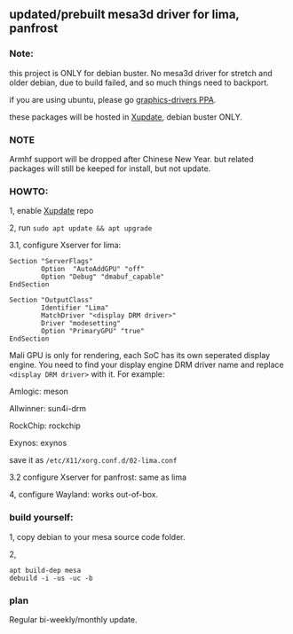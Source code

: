 ## updated/prebuilt mesa3d driver for lima, panfrost

### Note:

this project is ONLY for debian buster. No mesa3d driver for stretch and older debian, due to build failed, and so much things need to backport.

if you are using ubuntu, please go [graphics-drivers PPA](https://launchpad.net/~oibaf/+archive/ubuntu/graphics-drivers).

these packages will be hosted in [Xupdate](http://49.234.128.57:8080/), debian buster ONLY.

### NOTE

Armhf support will be dropped after Chinese New Year. but related packages will still be keeped for install, but not update.


### HOWTO:

1, enable [Xupdate](https://forum.armbian.com/topic/13409-announcement-xupdate-for-debian-is-created-updated-mesa-for-mali-gpus/) repo

2, run `sudo apt update && apt upgrade`

3.1, configure Xserver for lima:

```
Section "ServerFlags"
        Option  "AutoAddGPU" "off"
        Option "Debug" "dmabuf_capable"
EndSection

Section "OutputClass"
        Identifier "Lima"
        MatchDriver "<display DRM driver>"
        Driver "modesetting"
        Option "PrimaryGPU" "true"
EndSection
```

Mali GPU is only for rendering, each SoC has its own seperated display engine. You need to find your display engine DRM driver name and replace `<display DRM driver>` with it. For example:

Amlogic: meson

Allwinner: sun4i-drm

RockChip: rockchip

Exynos: exynos

save it as `/etc/X11/xorg.conf.d/02-lima.conf`

3.2 configure Xserver for panfrost: same as lima

4, configure Wayland: works out-of-box.

### build yourself:

1, copy debian to your mesa source code folder.

2,

```
apt build-dep mesa
debuild -i -us -uc -b
```

### plan

Regular bi-weekly/monthly update.
